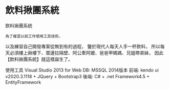 # 飲料揪團系統

飲料揪團系統

	為了複習以前工作使用工具技術，
以及練習自己開發專案從無到有的過程，
鑒於現代人每天人手一杯飲料，
所以每天必須樓上揪樓下、厝邊拉隔壁、阿公牽阿嬤、爸爸甲媽媽、兄姐帶弟妹，
因此【飲料揪團系統】就這樣誕生了。

使用工具
Visual Studio 2013 for Web 
DB: MSSQL 2014版本 
前端: kendo ui v2020.3.1118 + JQuery + Bootstrap3 
後端: C# + .net Framework4.5 + EntityFramework 




